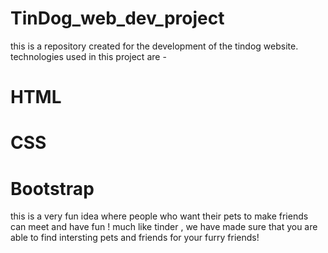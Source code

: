 # TinDog_web_dev_project

this is a repository created for the development of the tindog website.
technologies used in this project are - 
# HTML  
# CSS 
# Bootstrap 

this is a very fun idea where people who want their pets to make friends can meet and have fun ! much like tinder , we have made sure that you are able to find intersting pets and friends for your furry friends!





